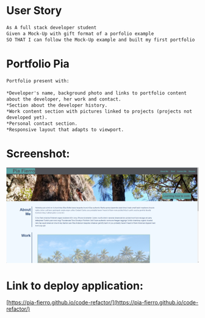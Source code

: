 # User Story
```
As A full stack developer student
Given a Mock-Up with gift format of a porfolio example
SO THAT I can follow the Mock-Up example and built my first portfolio
```

# Portfolio Pia
```
Portfolio present with:

*Developer's name, background photo and links to portfolio content about the developer, her work and contact.
*Section about the developer history.
*Work content section with pictures linked to projects (projects not developed yet).
*Personal contact section.
*Responsive layout that adapts to viewport.
```

# Screenshot:
![portfolio-pia](./assets/images/screenshot-porfolio-pia-project.jpg)

# Link to deploy application:
[https://pia-fierro.github.io/code-refactor/](https://pia-fierro.github.io/code-refactor/)